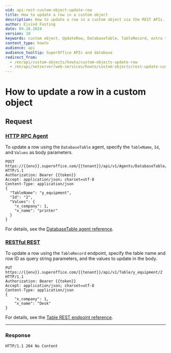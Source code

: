 ```yaml
---
uid: api-rest-custom-object-update-row
title: How to update a row in a custom object
description: How to update a row in a custom object via the REST APIs.
author: Eivind Fasting
date: 04.28.2024
version: 10
keywords: custom object, UpdateRow, DatabaseTable, TableRecord, extra table
content_type: howto
audience: api
audience_tooltip: SuperOffice APIs and database
redirect_from:
  - /en/api/custom-objects/howto/custom-objects-update-row
  - /en/api/netserver/web-services/howto/custom-objects/rest-update-custom-object-row
---
```


<!-- markdownlint-disable-file MD051 -->

# How to update a row in a custom object

## Request

### [HTTP RPC Agent](#tab/DatabaseTableAgent)

To update a row using the `DatabaseTable` agent, specify the `TableName`, `Id`, and `Values` as body parameters.

```http!
POST https://{{env}}.superoffice.com/{{tenant}}/api/v1/Agents/DatabaseTable/UpdateRow HTTP/1.1
Authorization: Bearer {{token}}
Accept: application/json; charset=utf-8
Content-Type: application/json
{
  "TableName": "y_equipment",
  "Id": "2",
  "Values": {
    "x_company": 1,
    "x_name": "printer"
  }
}
```

For details, see the [DatabaseTable agent reference][1].

### [RESTful REST](#tab/TableRecord)

To update a row using the `TableRecord` endpoint, specify the table name and row ID as query string parameters, and the values to update in the body.

```http!
PUT https://{{env}}.superoffice.com/{{tenant}}/api/v1/Table/y_equipment/2 HTTP/1.1
Authorization: Bearer {{token}}
Accept: application/json; charset=utf-8
Content-Type: application/json
{
    "x_company": 1,
    "x_name": "Desk"
}
```

For details, see the [Table REST endpoint reference][2].

***

### Response

```http_
HTTP/1.1 204 No Content
```

<!-- Referenced links -->
[1]: ../../../reference/restful/agent/DatabaseTable_Agent/v1DatabaseTableAgent_UpdateRow.md
[2]: ../../../reference/restful/rest/TableRecord/v1TableRecord_UpdateRow.md
